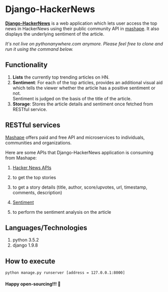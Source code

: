 # Django-HackerNews

**[Django-HackerNews](http://sam016.pythonanywhere.com/Stories/)** is a web application which lets user access the top news in HackerNews using their public community API in [mashape](https://www.mashape.com). It also displays the underlying sentiment of the article.

*It's not live on pythonanywhere.com anymore. Please feel free to clone and run it using the command below.*

## Functionality
  1. **Lists** the currently top trending articles on HN.
  1. **Sentiment**: For each of the top articles, provides an additional visual aid which tells the viewer whether the article has a positive sentiment or not.  
  Sentiment is judged on the basis of the title of the article.
  1. **Storage**: Stores the article details and sentiment once fetched from RESTful service.

## RESTful services

[Mashape](https://www.mashape.com/) offers paid and free API and microservices to individuals, communities and organizations.  

Here are some APIs that Django-HackerNews application is consuming from Mashape:
  1. [Hacker News APIs](https://market.mashape.com/community/hacker-news)  
   1. to get the top stories
   1. to get a story details (title, author, score/upvotes, url, timestamp, comments, description)

  1. [Sentiment](https://www.mashape.com/vivekn/sentiment-3)
   1. to perform the sentiment analysis on the article

## Languages/Technologies
  1. python 3.5.2
  1. django 1.9.8

## How to execute
    python manage.py runserver [address = 127.0.0.1:8000]

#### Happy open-sourcing!!! :open_hands: ####
